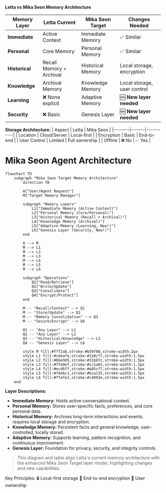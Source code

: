 **Letta vs Mika Seon Memory Architecture**

| Memory Layer | Letta Current | Mika Seon Target | Changes Needed |
|--------------|---------------|------------------|----------------|
| **Immediate** | Active Context | Immediate Memory | ✅ Similar |
| **Personal** | Core Memory | Personal Memory | ✅ Similar |
| **Historical** | Recall Memory + Archival | Historical Memory | Local storage, encryption |
| **Knowledge** | Archival Memory | Knowledge Memory | Local storage, user control |
| **Learning** | ❌ None explicit | Adaptive Memory | 🆕 **New layer needed** |
| **Security** | ❌ Basic | Genesis Layer | 🆕 **New layer needed** |

**Storage Architecture:**
| Aspect | Letta | Mika Seon |
|--------|-------|-----------|
| Location | Cloud/Server | Local-first |
| Encryption | Basic | End-to-end |
| User Control | Limited | Full ownership |
| Offline | ❌ No | ✅ Yes |


# Mika Seon Agent Architecture

```mermaid
flowchart TD
    subgraph "Mika Seon Target Memory Architecture"
        direction TB

        A["User/Agent Request"]
        M["Target Memory Manager"]

        subgraph "Memory Layers"
            L1["Immediate Memory (Active Context)"]
            L2["Personal Memory (Core/Personal)"]
            L3["Historical Memory (Recall + Archival)"]
            L4["Knowledge Memory (Archival)"]
            L5["Adaptive Memory (Learning, New!)"]
            L6["Genesis Layer (Security, New!)"]
        end

        A --> M
        M --> L1
        M --> L2
        M --> L3
        M --> L4
        M --> L5
        M --> L6

        subgraph "Operations"
            Q1["Read/Retrieve"]
            Q2["Write/Update"]
            Q3["Consolidate"]
            Q4["Encrypt/Protect"]
        end

        M -- "Recall/Context" --> Q1
        M -- "Store/Update" --> Q2
        M -- "Memory Consolidation" --> Q3
        M -- "Secure/Encrypt" --> Q4

        Q1 -- "Any Layer" --> L1
        Q2 -- "Any Layer" --> L2
        Q3 -- "Historical/Knowledge" --> L3
        Q4 -- "Genesis Layer" --> L6

        style M fill:#fff2ab,stroke:#b59f00,stroke-width:2px
        style L1 fill:#cdeafe,stroke:#1a9cf7,stroke-width:1.5px
        style L2 fill:#b6e9d5,stroke:#31b87c,stroke-width:1.5px
        style L3 fill:#ffe0ef,stroke:#cc1a63,stroke-width:1.5px
        style L4 fill:#ecd6ff,stroke:#a85cf7,stroke-width:1.5px
        style L5 fill:#f4e6c1,stroke:#bca135,stroke-width:1.5px
        style L6 fill:#ffefe2,stroke:#c4893e,stroke-width:1.5px
    end
```


**Layer Descriptions:**
- **Immediate Memory:** Holds active conversational context.
- **Personal Memory:** Stores user-specific facts, preferences, and core personal data.
- **Historical Memory:** Archives long-term interactions and events; requires local storage and encryption.
- **Knowledge Memory:** Persistent facts and general knowledge; user-controlled, locally stored.
- **Adaptive Memory:** Supports learning, pattern recognition, and continuous improvement.
- **Genesis Layer:** Foundation for privacy, security, and integrity controls.

> This diagram and table align Letta's current memory architecture with the enhanced Mika Seon Target layer model, highlighting changes and new capabilities.


Key Principles:
🔒 Local-first storage    🔐 End-to-end encryption    👤 User ownership